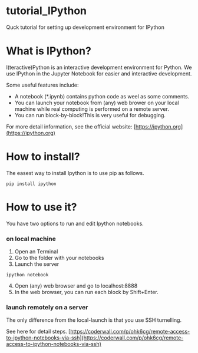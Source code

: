 # tutorial_IPython
Quck tutorial for setting up development environment for IPython


# What is IPython?
I(teractive)Python is an interactive development environment for Python.
We use IPython in the Jupyter Notebook for easier and interactive development.

Some useful features include:
* A notebook (*.ipynb) contains python code as weel as some comments.
* You can launch your notebook from (any) web brower on your local machine while real computing is performed on a remote server.
* You can run block-by-block!This is very useful for debugging.

For more detail information, see the official website: [https://ipython.org](https://ipython.org)


# How to install?
The easest way to install Ipython is to use pip as follows.
```
pip install ipython
```


# How to use it?
You have two options to run and edit Ipython notebooks.

### on local machine
1. Open an Terminal
2. Go to the folder with your notebooks
3. Launch the server 
```
ipython notebook
```
4. Open (any) web browser and go to localhost:8888
5. In the web browser, you can run each block by Shift+Enter.

### launch remotely on a server 
The only difference from the local-launch is that you use SSH turnelling. 

See here for detail steps. 
[https://coderwall.com/p/ohk6cg/remote-access-to-ipython-notebooks-via-ssh](https://coderwall.com/p/ohk6cg/remote-access-to-ipython-notebooks-via-ssh)
